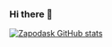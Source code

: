 ### Hi there 👋

<!--
**Zapodask/Zapodask** is a ✨ _special_ ✨ repository because its `README.md` (this file) appears on your GitHub profile.

Here are some ideas to get you started:

- 🔭 I’m currently working on ...
- 🌱 I’m currently learning ...
- 👯 I’m looking to collaborate on ...
- 🤔 I’m looking for help with ...
- 💬 Ask me about ...
- 📫 How to reach me: ...
- 😄 Pronouns: ...
- ⚡ Fun fact: ...
-->


[![Zapodask GitHub stats](https://github-readme-stats.vercel.app/api?username=Zapodask)](https://github.com/NOMEGIT/github-readme-stats)
